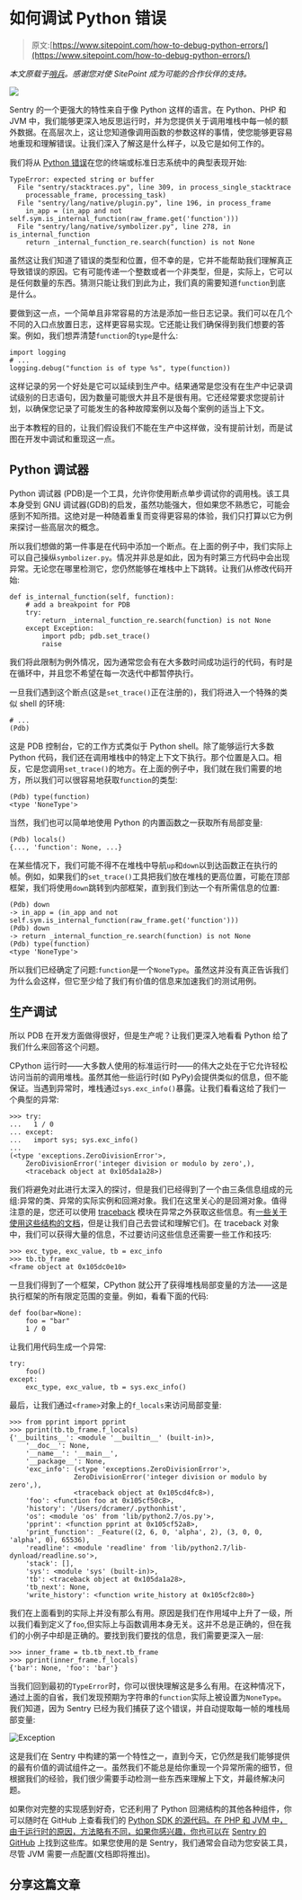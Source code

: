 # 如何调试 Python 错误

> 原文:[https://www.sitepoint.com/how-to-debug-python-errors/](https://www.sitepoint.com/how-to-debug-python-errors/)

*本文原载于[哨兵](https://blog.sentry.io/2017/06/22/debugging-python-errors)。感谢您对使 SitePoint 成为可能的合作伙伴的支持。*

![](../Images/86273669d750c6d682b6dc289ea89273.png)

Sentry 的一个更强大的特性来自于像 Python 这样的语言。在 Python、PHP 和 JVM 中，我们能够更深入地反思运行时，并为您提供关于调用堆栈中每一帧的额外数据。在高层次上，这让您知道像调用函数的参数这样的事情，使您能够更容易地重现和理解错误。让我们深入了解这是什么样子，以及它是如何工作的。

我们将从 [Python 错误](https://sentry.io/for/python/)在您的终端或标准日志系统中的典型表现开始:

```
TypeError: expected string or buffer
  File "sentry/stacktraces.py", line 309, in process_single_stacktrace
    processable_frame, processing_task)
  File "sentry/lang/native/plugin.py", line 196, in process_frame
    in_app = (in_app and not self.sym.is_internal_function(raw_frame.get('function')))
  File "sentry/lang/native/symbolizer.py", line 278, in is_internal_function
    return _internal_function_re.search(function) is not None 
```

虽然这让我们知道了错误的类型和位置，但不幸的是，它并不能帮助我们理解真正导致错误的原因。它有可能传递一个整数或者一个非类型，但是，实际上，它可以是任何数量的东西。猜测只能让我们到此为止，我们真的需要知道`function`到底是什么。

要做到这一点，一个简单且非常容易的方法是添加一些日志记录。我们可以在几个不同的入口点放置日志，这样更容易实现。它还能让我们确保得到我们想要的答案。例如，我们想弄清楚`function`的`type`是什么:

```
import logging
# ...
logging.debug("function is of type %s", type(function)) 
```

这样记录的另一个好处是它可以延续到生产中。结果通常是您没有在生产中记录调试级别的日志语句，因为数量可能很大并且不是很有用。它还经常要求您提前计划，以确保您记录了可能发生的各种故障案例以及每个案例的适当上下文。

出于本教程的目的，让我们假设我们不能在生产中这样做，没有提前计划，而是试图在开发中调试和重现这一点。

## Python 调试器

Python 调试器 (PDB)是一个工具，允许你使用断点单步调试你的调用栈。该工具本身受到 GNU 调试器(GDB)的启发，虽然功能强大，但如果您不熟悉它，可能会感到不知所措。这绝对是一种随着重复而变得更容易的体验，我们只打算以它为例来探讨一些高层次的概念。

所以我们想做的第一件事是在代码中添加一个断点。在上面的例子中，我们实际上可以自己操纵`symbolizer.py`。情况并非总是如此，因为有时第三方代码中会出现异常。无论您在哪里检测它，您仍然能够在堆栈中上下跳转。让我们从修改代码开始:

```
def is_internal_function(self, function):
    # add a breakpoint for PDB
    try:
        return _internal_function_re.search(function) is not None
    except Exception:
        import pdb; pdb.set_trace()
        raise 
```

我们将此限制为例外情况，因为通常您会有在大多数时间成功运行的代码，有时是在循环中，并且您不希望在每一次迭代中都暂停执行。

一旦我们遇到这个断点(这是`set_trace()`正在注册的)，我们将进入一个特殊的类似 shell 的环境:

```
# ...
(Pdb) 
```

这是 PDB 控制台，它的工作方式类似于 Python shell。除了能够运行大多数 Python 代码，我们还在调用堆栈中的特定上下文下执行。那个位置是入口。相反，它是您调用`set_trace()`的地方。在上面的例子中，我们就在我们需要的地方，所以我们可以很容易地获取`function`的类型:

```
(Pdb) type(function)
<type 'NoneType'> 
```

当然，我们也可以简单地使用 Python 的内置函数之一获取所有局部变量:

```
(Pdb) locals()
{..., 'function': None, ...} 
```

在某些情况下，我们可能不得不在堆栈中导航`up`和`down`以到达函数正在执行的帧。例如，如果我们的`set_trace()`工具把我们放在堆栈的更高位置，可能在顶部框架，我们将使用`down`跳转到内部框架，直到我们到达一个有所需信息的位置:

```
(Pdb) down
-> in_app = (in_app and not self.sym.is_internal_function(raw_frame.get('function')))
(Pdb) down
-> return _internal_function_re.search(function) is not None
(Pdb) type(function)
<type 'NoneType'> 
```

所以我们已经确定了问题:`function`是一个`NoneType`。虽然这并没有真正告诉我们为什么会这样，但它至少给了我们有价值的信息来加速我们的测试用例。

## 生产调试

所以 PDB 在开发方面做得很好，但是生产呢？让我们更深入地看看 Python 给了我们什么来回答这个问题。

CPython 运行时——大多数人使用的标准运行时——的伟大之处在于它允许轻松访问当前的调用堆栈。虽然其他一些运行时(如 PyPy)会提供类似的信息，但不能保证。当遇到异常时，堆栈通过`sys.exc_info()`暴露。让我们看看这给了我们一个典型的异常:

```
>>> try:
...   1 / 0
... except:
...   import sys; sys.exc_info()
...
(<type 'exceptions.ZeroDivisionError'>,
    ZeroDivisionError('integer division or modulo by zero',),
    <traceback object at 0x105da1a28>) 
```

我们将避免对此进行太深入的探讨，但是我们已经得到了一个由三条信息组成的元组:异常的类、异常的实际实例和回溯对象。我们在这里关心的是回溯对象。值得注意的是，您还可以使用 [traceback](https://docs.python.org/2/library/traceback.html) 模块在异常之外获取这些信息。有[一些关于使用这些结构的文档](https://docs.python.org/3.1/library/inspect.html)，但是让我们自己去尝试和理解它们。在 traceback 对象中，我们可以获得大量的信息，不过要访问这些信息还需要一些工作和技巧:

```
>>> exc_type, exc_value, tb = exc_info
>>> tb.tb_frame
<frame object at 0x105dc0e10> 
```

一旦我们得到了一个框架，CPython 就公开了获得堆栈局部变量的方法——这是执行框架的所有限定范围的变量。例如，看看下面的代码:

```
def foo(bar=None):
    foo = "bar"
    1 / 0 
```

让我们用代码生成一个异常:

```
try:
    foo()
except:
    exc_type, exc_value, tb = sys.exc_info() 
```

最后，让我们通过`<frame>`对象上的`f_locals`来访问局部变量:

```
>>> from pprint import pprint
>>> pprint(tb.tb_frame.f_locals)
{'__builtins__': <module '__builtin__' (built-in)>,
    '__doc__': None,
    '__name__': '__main__',
    '__package__': None,
    'exc_info': (<type 'exceptions.ZeroDivisionError'>,
                ZeroDivisionError('integer division or modulo by zero',),
                <traceback object at 0x105cd4fc8>),
    'foo': <function foo at 0x105cf50c8>,
    'history': '/Users/dcramer/.pythonhist',
    'os': <module 'os' from 'lib/python2.7/os.py'>,
    'pprint': <function pprint at 0x105cf52a8>,
    'print_function': _Feature((2, 6, 0, 'alpha', 2), (3, 0, 0, 'alpha', 0), 65536),
    'readline': <module 'readline' from 'lib/python2.7/lib-dynload/readline.so'>,
    'stack': [],
    'sys': <module 'sys' (built-in)>,
    'tb': <traceback object at 0x105da1a28>,
    'tb_next': None,
    'write_history': <function write_history at 0x105cf2c80>} 
```

我们在上面看到的实际上并没有那么有用。原因是我们在作用域中上升了一级，所以我们看到定义了`foo`,但实际上与函数调用本身无关。这并不总是正确的，但在我们的小例子中却是正确的。要找到我们要找的信息，我们需要更深入一层:

```
>>> inner_frame = tb.tb_next.tb_frame
>>> pprint(inner_frame.f_locals)
{'bar': None, 'foo': 'bar'} 
```

当我们回到最初的`TypeError`时，你可以很快理解这是多么有用。在这种情况下，通过上面的自省，我们发现预期为字符串的`function`实际上被设置为`NoneType`。我们知道，因为 Sentry 已经为我们捕获了这个错误，并自动提取每一帧的堆栈局部变量:

![Exception](../Images/ad552bbe21332c7475c7e85f66c1af20.png)

这是我们在 Sentry 中构建的第一个特性之一，直到今天，它仍然是我们能够提供的最有价值的调试组件之一。虽然我们不能总是给你重现一个异常所需的细节，但根据我们的经验，我们很少需要手动检测一些东西来理解上下文，并最终解决问题。

如果你对完整的实现感到好奇，它还利用了 Python 回溯结构的其他各种组件，你可以随时在 GitHub 上查看我们的 [Python SDK 的源代码。在 PHP 和 JVM 中，由于运行时的原因，方法略有不同，如果你感兴趣，你也可以在](https://github.com/getsentry/raven-python/blob/master/raven/utils/stacks.py) [Sentry 的 GitHub](https://github.com/getsentry) 上找到这些库。如果您使用的是 Sentry，我们通常会自动为您安装工具，尽管 JVM 需要一点配置(文档即将推出)。

## 分享这篇文章